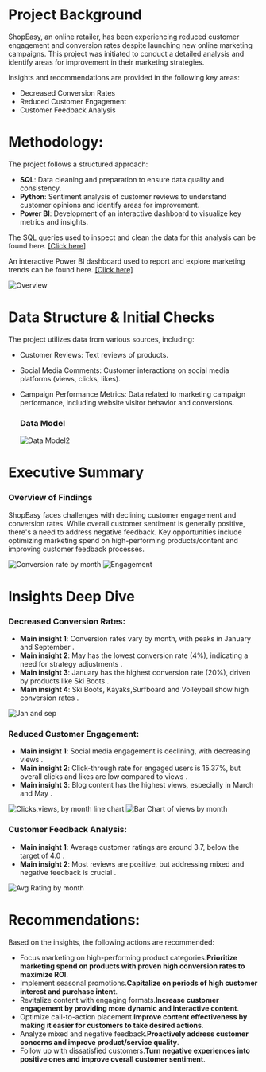 # Project Background
ShopEasy, an online retailer, has been experiencing reduced customer engagement and conversion rates despite launching new online marketing campaigns. This project was initiated to conduct a detailed analysis and identify areas for improvement in their marketing strategies.

Insights and recommendations are provided in the following key areas:
- Decreased Conversion Rates
- Reduced Customer Engagement
- Customer Feedback Analysis

# Methodology:
The project follows a structured approach:

- **SQL**: Data cleaning and preparation to ensure data quality and consistency.
- **Python**: Sentiment analysis of customer reviews to understand customer opinions and identify areas for improvement.
- **Power BI**: Development of an interactive dashboard to visualize key metrics and insights.

  
The SQL queries used to inspect and clean the data for this analysis can be found here. [[Click here]](./sql/)

An interactive Power BI dashboard used to report and explore marketing trends can be found here. [[Click here]](https://drive.google.com/file/d/1iDVVKUtj0s0sum7xW0pu2w3dTVZqOjlE/view?usp=drive_link)

![Overview ](https://github.com/user-attachments/assets/ef284945-8f15-4655-aae5-f8390571182a)

# Data Structure & Initial Checks
The project utilizes data from various sources, including:
- Customer Reviews: Text reviews of products.
- Social Media Comments: Customer interactions on social media platforms (views, clicks, likes).
- Campaign Performance Metrics: Data related to marketing campaign performance, including website visitor behavior and conversions.
  
  ### Data Model
  ![Data Model2](https://github.com/user-attachments/assets/725b597f-be89-4b65-a07c-5da471129e17)

# Executive Summary
### Overview of Findings
ShopEasy faces challenges with declining customer engagement and conversion rates. While overall customer sentiment is generally positive, there's a need to address negative feedback. Key opportunities include optimizing marketing spend on high-performing products/content and improving customer feedback processes.

![Conversion rate by month ](https://github.com/user-attachments/assets/9477f379-9bd2-4a94-bd5c-8e0ef5666d7e) ![Engagement ](https://github.com/user-attachments/assets/4981c3a5-4a79-47ba-a4cc-e067b25a7ac0)
 


# Insights Deep Dive
### Decreased Conversion Rates:
- **Main insight 1**: Conversion rates vary by month, with peaks in January and September .
- **Main insight 2**: May has the lowest conversion rate (4%), indicating a need for strategy adjustments .
- **Main insight 3**: January has the highest conversion rate (20%), driven by products like Ski Boots .
- **Main insight 4**: Ski Boots, Kayaks,Surfboard and Volleyball show high conversion rates .
  
![Jan and sep](https://github.com/user-attachments/assets/2261558a-0be3-4f79-aeaf-50b770653485)


### Reduced Customer Engagement:
- **Main insight 1**: Social media engagement is declining, with decreasing views .
- **Main insight 2**: Click-through rate for engaged users is 15.37%, but overall clicks and likes are low compared to views .
- **Main insight 3**: Blog content has the highest views, especially in March and May .

![Clicks,views, by month line chart](https://github.com/user-attachments/assets/3bfca838-e8e2-4e36-ab9a-6f44738f62bd) ![Bar Chart of views by month](https://github.com/user-attachments/assets/ba176cc6-5947-406c-a550-a666ee1b39b4)


### Customer Feedback Analysis:
- **Main insight 1**: Average customer ratings are around 3.7, below the target of 4.0 .
- **Main insight 2**: Most reviews are positive, but addressing mixed and negative feedback is crucial .

![Avg Rating by month](https://github.com/user-attachments/assets/3b0eab75-5e69-4f73-8225-0ca4296cd7b3)


# Recommendations:
Based on the insights, the following actions are recommended:
- Focus marketing on high-performing product categories.**Prioritize marketing spend on products with proven high conversion rates to maximize ROI**.
- Implement seasonal promotions.**Capitalize on periods of high customer interest and purchase intent**.
- Revitalize content with engaging formats.**Increase customer engagement by providing more dynamic and interactive content**.
- Optimize call-to-action placement.**Improve content effectiveness by making it easier for customers to take desired actions**.
- Analyze mixed and negative feedback.**Proactively address customer concerns and improve product/service quality**.
- Follow up with dissatisfied customers.**Turn negative experiences into positive ones and improve overall customer sentiment**.




